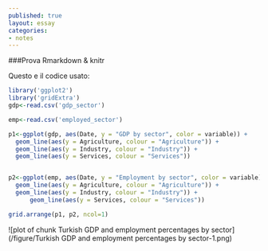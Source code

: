 ```yaml
---
published: true
layout: essay
categories:
- notes
---
```


###Prova Rmarkdown & knitr

Questo e il codice usato:


```r
library('ggplot2')
library('gridExtra')
gdp<-read.csv('gdp_sector')

emp<-read.csv('employed_sector')

p1<-ggplot(gdp, aes(Date, y = "GDP by sector", color = variable)) + 
  geom_line(aes(y = Agriculture, colour = "Agriculture")) + 
  geom_line(aes(y = Industry, colour = "Industry")) +
  geom_line(aes(y = Services, colour = "Services"))


p2<-ggplot(emp, aes(Date, y = "Employment by sector", color = variable)) + 
  geom_line(aes(y = Agriculture, colour = "Agriculture")) + 
  geom_line(aes(y = Industry, colour = "Industry")) +
      geom_line(aes(y = Services, colour = "Services"))

grid.arrange(p1, p2, ncol=1)
```

![plot of chunk Turkish GDP and employment percentages by sector](/figure/Turkish GDP and employment percentages by sector-1.png) 
